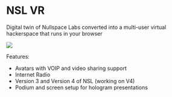 # NSL VR

Digital twin of Nullspace Labs converted into a multi-user virtual hackerspace that runs in your browser

![](https://i.imgur.com/R81peLn.jpg)

Features:

- Avatars with VOIP and video sharing support
- Internet Radio
- Version 3 and Version 4 of NSL (working on V4)
- Podium and screen setup for hologram presentations
